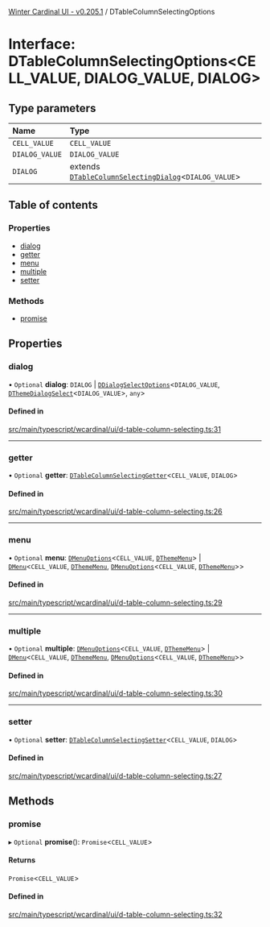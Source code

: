 [Winter Cardinal UI - v0.205.1](../index.md) / DTableColumnSelectingOptions

# Interface: DTableColumnSelectingOptions<CELL_VALUE, DIALOG_VALUE, DIALOG\>

## Type parameters

| Name | Type |
| :------ | :------ |
| `CELL_VALUE` | `CELL_VALUE` |
| `DIALOG_VALUE` | `DIALOG_VALUE` |
| `DIALOG` | extends [`DTableColumnSelectingDialog`](DTableColumnSelectingDialog.md)<`DIALOG_VALUE`\> |

## Table of contents

### Properties

- [dialog](DTableColumnSelectingOptions.md#dialog)
- [getter](DTableColumnSelectingOptions.md#getter)
- [menu](DTableColumnSelectingOptions.md#menu)
- [multiple](DTableColumnSelectingOptions.md#multiple)
- [setter](DTableColumnSelectingOptions.md#setter)

### Methods

- [promise](DTableColumnSelectingOptions.md#promise)

## Properties

### dialog

• `Optional` **dialog**: `DIALOG` \| [`DDialogSelectOptions`](DDialogSelectOptions.md)<`DIALOG_VALUE`, [`DThemeDialogSelect`](DThemeDialogSelect.md)<`DIALOG_VALUE`\>, `any`\>

#### Defined in

[src/main/typescript/wcardinal/ui/d-table-column-selecting.ts:31](https://github.com/winter-cardinal/winter-cardinal-ui/blob/v0.205.1/src/main/typescript/wcardinal/ui/d-table-column-selecting.ts#L31)

___

### getter

• `Optional` **getter**: [`DTableColumnSelectingGetter`](../index.md#dtablecolumnselectinggetter)<`CELL_VALUE`, `DIALOG`\>

#### Defined in

[src/main/typescript/wcardinal/ui/d-table-column-selecting.ts:26](https://github.com/winter-cardinal/winter-cardinal-ui/blob/v0.205.1/src/main/typescript/wcardinal/ui/d-table-column-selecting.ts#L26)

___

### menu

• `Optional` **menu**: [`DMenuOptions`](DMenuOptions.md)<`CELL_VALUE`, [`DThemeMenu`](DThemeMenu.md)\> \| [`DMenu`](../classes/DMenu.md)<`CELL_VALUE`, [`DThemeMenu`](DThemeMenu.md), [`DMenuOptions`](DMenuOptions.md)<`CELL_VALUE`, [`DThemeMenu`](DThemeMenu.md)\>\>

#### Defined in

[src/main/typescript/wcardinal/ui/d-table-column-selecting.ts:29](https://github.com/winter-cardinal/winter-cardinal-ui/blob/v0.205.1/src/main/typescript/wcardinal/ui/d-table-column-selecting.ts#L29)

___

### multiple

• `Optional` **multiple**: [`DMenuOptions`](DMenuOptions.md)<`CELL_VALUE`, [`DThemeMenu`](DThemeMenu.md)\> \| [`DMenu`](../classes/DMenu.md)<`CELL_VALUE`, [`DThemeMenu`](DThemeMenu.md), [`DMenuOptions`](DMenuOptions.md)<`CELL_VALUE`, [`DThemeMenu`](DThemeMenu.md)\>\>

#### Defined in

[src/main/typescript/wcardinal/ui/d-table-column-selecting.ts:30](https://github.com/winter-cardinal/winter-cardinal-ui/blob/v0.205.1/src/main/typescript/wcardinal/ui/d-table-column-selecting.ts#L30)

___

### setter

• `Optional` **setter**: [`DTableColumnSelectingSetter`](../index.md#dtablecolumnselectingsetter)<`CELL_VALUE`, `DIALOG`\>

#### Defined in

[src/main/typescript/wcardinal/ui/d-table-column-selecting.ts:27](https://github.com/winter-cardinal/winter-cardinal-ui/blob/v0.205.1/src/main/typescript/wcardinal/ui/d-table-column-selecting.ts#L27)

## Methods

### promise

▸ `Optional` **promise**(): `Promise`<`CELL_VALUE`\>

#### Returns

`Promise`<`CELL_VALUE`\>

#### Defined in

[src/main/typescript/wcardinal/ui/d-table-column-selecting.ts:32](https://github.com/winter-cardinal/winter-cardinal-ui/blob/v0.205.1/src/main/typescript/wcardinal/ui/d-table-column-selecting.ts#L32)

